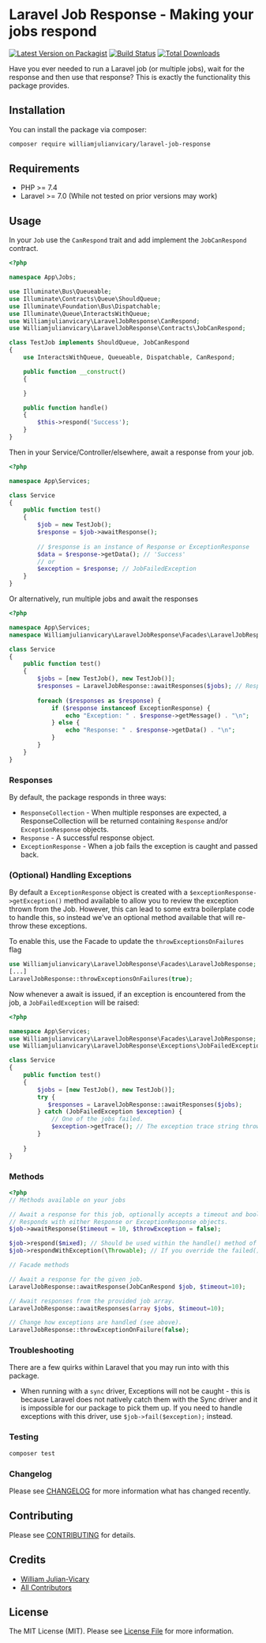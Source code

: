 # Laravel Job Response - Making your jobs respond

[![Latest Version on Packagist](https://img.shields.io/packagist/v/williamjulianvicary/laravel-job-response.svg?style=flat-square)](https://packagist.org/packages/williamjulianvicary/laravel-job-response)
[![Build Status](https://img.shields.io/travis/williamjulianvicary/laravel-job-response/master.svg?style=flat-square)](https://travis-ci.org/williamjulianvicary/laravel-job-response)
[![Total Downloads](https://img.shields.io/packagist/dt/williamjulianvicary/laravel-job-response.svg?style=flat-square)](https://packagist.org/packages/williamjulianvicary/laravel-job-response)

Have you ever needed to run a Laravel job (or multiple jobs), wait for the response and then use that response? This is exactly the functionality this package provides. 

## Installation

You can install the package via composer:

```bash
composer require williamjulianvicary/laravel-job-response
```

## Requirements

- PHP >= 7.4
- Laravel >= 7.0 (While not tested on prior versions may work)

## Usage

In your `Job` use the `CanRespond` trait and add implement the `JobCanRespond` contract.

``` php
<?php

namespace App\Jobs;

use Illuminate\Bus\Queueable;
use Illuminate\Contracts\Queue\ShouldQueue;
use Illuminate\Foundation\Bus\Dispatchable;
use Illuminate\Queue\InteractsWithQueue;
use Williamjulianvicary\LaravelJobResponse\CanRespond;
use Williamjulianvicary\LaravelJobResponse\Contracts\JobCanRespond;

class TestJob implements ShouldQueue, JobCanRespond
{
    use InteractsWithQueue, Queueable, Dispatchable, CanRespond;

    public function __construct()
    {

    }

    public function handle()
    {
        $this->respond('Success');
    }
}
```

Then in your Service/Controller/elsewhere, await a response from your job.

``` php
<?php

namespace App\Services;

class Service
{
    public function test()
    {
        $job = new TestJob();
        $response = $job->awaitResponse();
        
        // $response is an instance of Response or ExceptionResponse
        $data = $response->getData(); // 'Success'
        // or 
        $exception = $response; // JobFailedException
    }
}
```

Or alternatively, run multiple jobs and await the responses
``` php
<?php

namespace App\Services;
namespace Williamjulianvicary\LaravelJobResponse\Facades\LaravelJobResponse;

class Service
{
    public function test()
    {
        $jobs = [new TestJob(), new TestJob()];
        $responses = LaravelJobResponse::awaitResponses($jobs); // ResponseCollection
        
        foreach ($responses as $response) {
            if ($response instanceof ExceptionResponse) {
                echo "Exception: " . $response->getMessage() . "\n";
            } else {
                echo "Response: " . $response->getData() . "\n";
            }
        }
    }
}   
```

### Responses

By default, the package responds in three ways:

- `ResponseCollection` - When multiple responses are expected, a ResponseCollection will be 
returned containing `Response` and/or `ExceptionResponse` objects.
- `Response` - A successful response object.
- `ExceptionResponse` - When a job fails the exception is caught and passed back.

### (Optional) Handling Exceptions 

By default a `ExceptionResponse` object is created with a `$exceptionResponse->getException()` method available to allow you to
review the exception thrown from the Job. However, this can lead to some extra boilerplate code to handle this, so instead we've
an optional method available that will re-throw these exceptions.

To enable this, use the Facade to update the `throwExceptionsOnFailures` flag
```php
use Williamjulianvicary\LaravelJobResponse\Facades\LaravelJobResponse;
[...]
LaravelJobResponse::throwExceptionsOnFailures(true);
```

Now whenever a await is issued, if an exception is encountered from the job, a `JobFailedException` will be raised:
```php
<?php

namespace App\Services;
use Williamjulianvicary\LaravelJobResponse\Facades\LaravelJobResponse;
use Williamjulianvicary\LaravelJobResponse\Exceptions\JobFailedException;

class Service
{
    public function test()
    {
        $jobs = [new TestJob(), new TestJob()];
        try {
           $responses = LaravelJobResponse::awaitResponses($jobs);
        } catch (JobFailedException $exception) {
            // One of the jobs failed.
            $exception->getTrace(); // The exception trace string thrown by the job.
        }       
       
    }
}  
```

### Methods
```php
<?php
// Methods available on your jobs

// Await a response for this job, optionally accepts a timeout and bool whether a exception should be raised if the job fails.
// Responds with either Response or ExceptionResponse objects.
$job->awaitResponse($timeout = 10, $throwException = false);  

$job->respond($mixed); // Should be used within the handle() method of the job to respond appropriately.
$job->respondWithException(\Throwable); // If you override the failed() method, this method responds with an exception.

// Facade methods

// Await a response for the given job.
LaravelJobResponse::awaitResponse(JobCanRespond $job, $timeout=10);

// Await responses from the provided job array.
LaravelJobResponse::awaitResponses(array $jobs, $timeout=10);

// Change how exceptions are handled (see above).
LaravelJobResponse::throwExceptionOnFailure(false);
```

### Troubleshooting

There are a few quirks within Laravel that you may run into with this package.

- When running with a `sync` driver, Exceptions will not be caught - this is because Laravel does not natively catch them with the Sync driver
and it is impossible for our package to pick them up. If you need to handle exceptions with this driver, use `$job->fail($exception);` instead.


### Testing

``` bash
composer test
```

### Changelog

Please see [CHANGELOG](CHANGELOG.md) for more information what has changed recently.

## Contributing

Please see [CONTRIBUTING](CONTRIBUTING.md) for details.

## Credits

- [William Julian-Vicary](https://github.com/williamjulianvicary)
- [All Contributors](../../contributors)

## License

The MIT License (MIT). Please see [License File](LICENSE.md) for more information.

